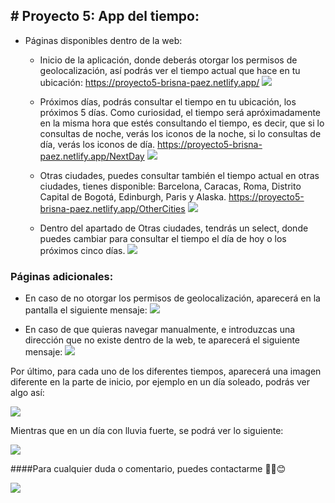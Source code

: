 ## # Proyecto 5: App del tiempo:

- Páginas disponibles dentro de la web:

	- Inicio de la aplicación, donde deberás otorgar los permisos de geolocalización, así podrás ver el tiempo actual que hace en tu ubicación:
https://proyecto5-brisna-paez.netlify.app/
![](https://res.cloudinary.com/dx8j6h1rb/image/upload/v1687203378/Proyecto%205%2C%20Clima/Cities/Inicio_oyevcu.png)

	- Próximos días, podrás consultar el tiempo en tu ubicación, los próximos 5 días. Como curiosidad, el tiempo será apróximadamente en la misma hora que estés consultando el tiempo, es decir, que si lo consultas de noche, verás los iconos de la noche, si lo consultas de día, verás los iconos de día.
https://proyecto5-brisna-paez.netlify.app/NextDay
![](https://res.cloudinary.com/dx8j6h1rb/image/upload/v1687203378/Proyecto%205%2C%20Clima/Cities/Proximos-dias_gqqs5p.png)

	- Otras ciudades, puedes consultar también el tiempo actual en otras ciudades, tienes disponible: Barcelona, Caracas, Roma, Distrito Capital de Bogotá, Edinburgh, Paris y Alaska.
https://proyecto5-brisna-paez.netlify.app/OtherCities
![](https://res.cloudinary.com/dx8j6h1rb/image/upload/v1687203378/Proyecto%205%2C%20Clima/Cities/Otras-ciudades_xcaoun.png)

	- Dentro del apartado de Otras ciudades, tendrás un select, donde puedes cambiar para consultar el tiempo el día de hoy o los próximos cinco días. 
![](https://res.cloudinary.com/dx8j6h1rb/image/upload/v1687203378/Proyecto%205%2C%20Clima/Cities/otras-ciudades-proximos-dias_pz3zu2.png)

### Páginas adicionales:

- En caso de no otorgar los permisos de geolocalización, aparecerá en la pantalla el siguiente mensaje:
![](https://res.cloudinary.com/dx8j6h1rb/image/upload/v1687203377/Proyecto%205%2C%20Clima/Cities/Denied-geolocalizacion_e7qivu.png)

- En caso de que quieras navegar manualmente, e introduzcas una dirección que no existe dentro de la web, te aparecerá el siguiente mensaje:
![](https://res.cloudinary.com/dx8j6h1rb/image/upload/v1687203377/Proyecto%205%2C%20Clima/Cities/pagina-no-encontrada_yxv0nb.png)

Por último, para cada uno de los diferentes tiempos, aparecerá una imagen diferente en la parte de inicio, por ejemplo en un día soleado, podrás ver algo así:

![](https://res.cloudinary.com/dx8j6h1rb/image/upload/v1687204444/Proyecto%205%2C%20Clima/Cities/d%C3%ADa-soleado_ioitlb.png)

Mientras que en un día con lluvia fuerte, se podrá ver lo siguiente:

![](https://res.cloudinary.com/dx8j6h1rb/image/upload/v1687204444/Proyecto%205%2C%20Clima/Cities/d%C3%ADa-lluvioso_bdkuqj.png)

####Para cualquier duda o comentario, puedes contactarme ✌🏼😊

![](https://i.pinimg.com/originals/9e/e9/02/9ee902c4fcbed59c1c7f5a8ccabb0cc6.gif)